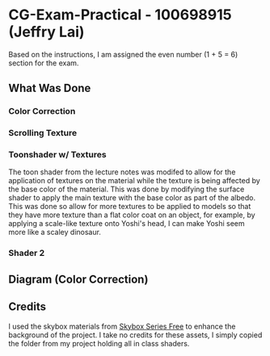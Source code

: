 # CG-Exam-Practical - 100698915 (Jeffry Lai)
Based on the instructions, I am assigned the even number (1 + 5 = 6) section for the exam.
 
## What Was Done
### Color Correction

### Scrolling Texture


### Toonshader w/ Textures
The toon shader from the lecture notes was modifed to allow for the application of textures on the material while the texture is being affected by the base color of the material. This was done by modifying the surface shader to apply the main texture with the base color as part of the albedo. This was done so allow for more textures to be applied to models so that they have more texture than a flat color coat on an object, for example, by applying a scale-like texture onto Yoshi's head, I can make Yoshi seem more like a scaley dinosaur.

### Shader 2

## Diagram (Color Correction)

## Credits
I used the skybox materials from [Skybox Series Free](https://assetstore.unity.com/packages/2d/textures-materials/sky/skybox-series-free-103633) to enhance the background of the project. I take no credits for these assets, I simply copied the folder from my project holding all in class shaders.
